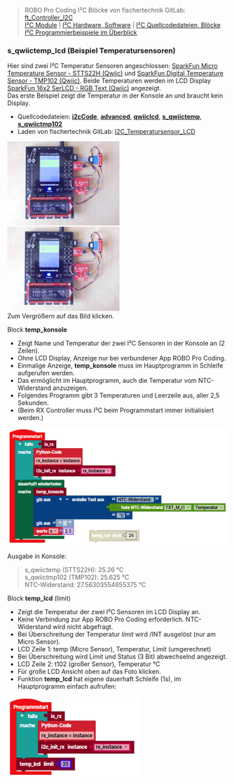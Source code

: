 
> ROBO Pro Coding I²C Blöcke von fischertechnik GitLab: [ft_Controller_I2C](https://git.fischertechnik-cloud.com/i2c/ft_Controller_I2C)\
> [I²C Module](https://elssner.github.io/ft-Controller-I2C/#tabelle-1) |
[I²C Hardware, Software](https://elssner.github.io/ft-Controller-I2C/#ic) |
[I²C Quellcodedateien, Blöcke](https://elssner.github.io/ft-Controller-I2C/#beschreibung-der-quellcodedateien-alphabetisch-geordnet)\
[I²C Programmierbeispiele im Überblick](../examples)


### s_qwiictemp_lcd (Beispiel Temperatursensoren)

Hier sind zwei I²C Temperatur Sensoren angeschlossen: [SparkFun Micro Temperature Sensor - STTS22H (Qwiic)](https://www.sparkfun.com/products/21273) und [SparkFun Digital Temperature Sensor - TMP102 (Qwiic)](https://www.sparkfun.com/products/16304).
Beide Temperaturen werden im LCD Display [SparkFun 16x2 SerLCD - RGB Text (Qwiic)](https://www.sparkfun.com/products/16397) angezeigt.\
Das erste Beispiel zeigt die Temperatur in der Konsole an und braucht kein Display.

* Quellcodedateien: **[i2cCode](../#i2ccodepy)**, **[advanced](../#advancedpy)**, **[qwiiclcd](../#qwiiclcdpy)**, **[s_qwiictemp](../#s_qwiictemppy)**, **[s_qwiictmp102](../#s_qwiictmp102py)**
* Laden von fischertechnik GitLab: [I2C_Temperatursensor_LCD](https://git.fischertechnik-cloud.com/i2c/I2C_Temperatursensor_LCD)

[![](DSC00452_256.JPG)](DSC00452.JPG) [![](DSC00454_256.JPG)](DSC00454.JPG)\
Zum Vergrößern auf das Bild klicken.

Block **temp_konsole**
* Zeigt Name und Temperatur der zwei I²C Sensoren in der Konsole an (2 Zeilen).
* Ohne LCD Display, Anzeige nur bei verbundener App ROBO Pro Coding.
* Einmalige Anzeige, **temp_konsole** muss im Hauptprogramm in Schleife aufgerufen werden.
* Das ermöglicht im Hauptprogramm, auch die Temperatur vom NTC-Widerstand anzuzeigen.
* Folgendes Programm gibt 3 Temperaturen und Leerzeile aus, aller 2,5 Sekunden.
* (Beim RX Controller muss I²C beim Programmstart immer initialisiert werden.)

![](temp_konsole.png)

Ausgabe in Konsole:

> s_qwiictemp (STTS22H): 25.26 °C\
s_qwiictmp102 (TMP102): 25.625 °C\
NTC-Widerstand: 27.56303554655375 °C


Block **temp_lcd** (limit)
* Zeigt die Temperatur der zwei I²C Sensoren im LCD Display an.
* Keine Verbindung zur App ROBO Pro Coding erforderlich. NTC-Widerstand wird nicht abgefragt.
* Bei Überschreitung der Temperatur *limit* wird /INT ausgelöst (nur am Micro Sensor).
* LCD Zeile 1: temp (Micro Sensor), Temperatur, Limit (umgerechnet)
* Bei Überschreitung wird Limit und Status (3 Bit) abwechselnd angezeigt.
* LCD Zeile 2: t102 (großer Sensor), Temperatur °C
* Für große LCD Ansicht oben auf das Foto klicken.
* Funktion **temp_lcd** hat eigene dauerhaft Schleife (1s), im Hauptprogramm einfach aufrufen:

![](temp_lcd.png)
